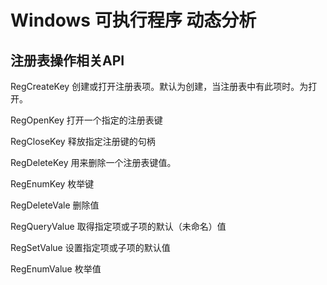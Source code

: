 
# Windows 可执行程序 动态分析



## 注册表操作相关API

RegCreateKey 创建或打开注册表项。默认为创建，当注册表中有此项时。为打开。

RegOpenKey 打开一个指定的注册表键

RegCloseKey 释放指定注册键的句柄

RegDeleteKey 用来删除一个注册表键值。

RegEnumKey 枚举键

RegDeleteVale   删除值

RegQueryValue 取得指定项或子项的默认（未命名）值

RegSetValue 设置指定项或子项的默认值

RegEnumValue 枚举值